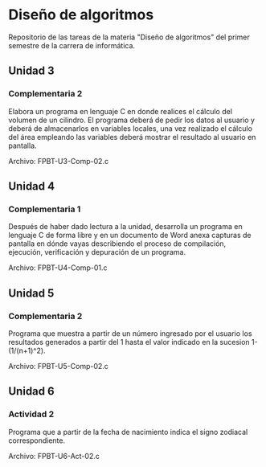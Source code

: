 # **Diseño de algoritmos**

Repositorio de las tareas de la materia "Diseño de algoritmos" del primer semestre de la carrera de informática.

##  Unidad 3

### Complementaria 2

Elabora un programa en lenguaje C en donde realices el cálculo del volumen de un cilindro. El programa deberá de pedir los datos al usuario y deberá de almacenarlos en variables locales, una vez realizado el cálculo del área empleando las variables deberá mostrar el resultado al usuario en pantalla.

Archivo: FPBT-U3-Comp-02.c

##  Unidad 4

### Complementaria 1

Después de haber dado lectura a la unidad, desarrolla un programa en lenguaje C de forma libre y en un documento de Word anexa capturas de pantalla en dónde vayas describiendo el proceso de compilación, ejecución, verificación y depuración de un programa.

Archivo: FPBT-U4-Comp-01.c

##  Unidad 5

### Complementaria 2

Programa que muestra a partir de un número ingresado por el usuario los resultados generados a partir del 1 hasta el valor indicado en la sucesion 1- (1/(n+1)^2).

Archivo: FPBT-U5-Comp-02.c

##  Unidad 6

### Actividad 2

Programa que a partir de la fecha de nacimiento indica el signo zodiacal correspondiente.

Archivo: FPBT-U6-Act-02.c
